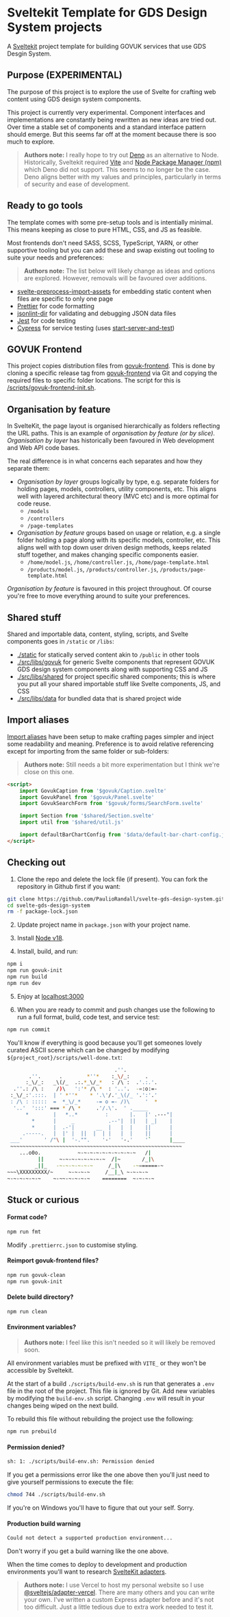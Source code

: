# Sveltekit Template for GDS Design System projects

A [Sveltekit](https://kit.svelte.dev/) project template for building GOVUK services that use GDS Desgin System.

## Purpose (EXPERIMENTAL)

The purpose of this project is to explore the use of Svelte for crafting web content using GDS design system components.

This project is currently very experimental. Component interfaces and implementations are constantly being rewritten as new ideas are tried out. Over time a stable set of components and a standard interface pattern should emerge. But this seems far off at the moment because there is soo much to explore.

> **Authors note:** I really hope to try out [Deno](https://deno.land/) as an alternative to Node. Historically, Sveltekit required [Vite](https://vitejs.dev/) and [Node Package Manager (npm)](https://www.npmjs.com/) which Deno did not support. This seems to no longer be the case. Deno aligns better with my values and principles, particularly in terms of security and ease of development.

## Ready to go tools

The template comes with some pre-setup tools and is intentially minimal. This means keeping as close to pure HTML, CSS, and JS as feasible.

Most frontends don't need SASS, SCSS, TypeScript, YARN, or other supportive tooling but you can add these and swap existing out tooling to suite your needs and preferences:

> **Authors note:** The list below will likely change as ideas and options are explored. However, removals will be favoured over additions.

- [svelte-preprocess-import-assets](https://www.npmjs.com/package/svelte-preprocess-import-assets) for embedding static content when files are specific to only one page
- [Prettier](https://prettier.io/) for code formatting
- [jsonlint-dir](https://www.npmjs.com/package/jsonlint-dir) for validating and debugging JSON data files
- [Jest](https://jestjs.io/) for code testing
- [Cypress](https://www.cypress.io/) for service testing (uses [start-server-and-test](https://www.npmjs.com/package/start-server-and-test/v/1.11.7))

## GOVUK Frontend

This project copies distribution files from [govuk-frontend](https://github.com/alphagov/govuk-frontend). This is done by cloning a specific release tag from [govuk-frontend](https://github.com/alphagov/govuk-frontend) via Git and copying the required files to specific folder locations. The script for this is [/scripts/govuk-frontend-init.sh](/scripts/govuk-frontend-init.sh).

## Organisation by feature

In SvelteKit, the page layout is organised hierarchically as folders reflecting the URL paths. This is an example of _organisation by feature (or by slice)_. _Organisation by layer_ has historically been favoured in Web development and Web API code bases.

The real difference is in what concerns each separates and how they separate them:

- _Organisation by layer_ groups logically by type, e.g. separate folders for holding pages, models, controllers, utility components, etc. This aligns well with layered architectural theory (MVC etc) and is more optimal for code reuse.
  - `/models`
  - `/controllers`
  - `/page-templates`
- _Organisation by feature_ groups based on usage or relation, e.g. a single folder holding a page along with its specific models, controller, etc. This aligns well with top down user driven design methods, keeps related stuff together, and makes changing specific components easier.
  - `/home/model.js`, `/home/controller.js`, `/home/page-template.html`
  - `/products/model.js`, `/products/controller.js`, `/products/page-template.html`

_Organisation by feature_ is favoured in this project throughout. Of course you're free to move everything around to suite your preferences.

## Shared stuff

Shared and importable data, content, styling, scripts, and Svelte components goes in `/static` or `/libs`:

- [./static](/static) for statically served content akin to `/public` in other tools
- [./src/libs/govuk](./src/libs/govuk) for generic Svelte components that represent GOVUK GDS design system components along with supporting CSS and JS
- [./src/libs/shared](./src/libs/shared) for project specific shared components; this is where you put all your shared importable stuff like Svelte components, JS, and CSS
- [./src/libs/data](./src/libs/data) for bundled data that is shared project wide

## Import aliases

[Import aliases](/svelte.config.js) have been setup to make crafting pages simpler and inject some readability and meaning. Preference is to avoid relative referencing except for importing from the same folder or sub-folders:

> **Authors note:** Still needs a bit more experimentation but I think we're close on this one.

```html
<script>
	import GovukCaption from '$govuk/Caption.svelte'
	import GovukPanel from '$govuk/Panel.svelte'
	import GovukSearchForm from '$govuk/forms/SearchForm.svelte'

	import Section from '$shared/Section.svelte'
	import util from '$shared/util.js'

	import defaultBarChartConfig from '$data/default-bar-chart-config.json'
</script>
```

## Checking out

1. Clone the repo and delete the lock file (if present). You can fork the repository in Github first if you want:

```bash
git clone https://github.com/PaulioRandall/svelte-gds-design-system.git
cd svelte-gds-design-system
rm -f package-lock.json
```

2. Update project name in `package.json` with your project name.

3. Install [Node v18](https://nodejs.org/en/download/).

4. Install, build, and run:

```bash
npm i
npm run govuk-init
npm run build
npm run dev
```

5. Enjoy at [localhost:3000](http://localhost:3000)

6. When you are ready to commit and push changes use the following to run a full format, build, code test, and service test:

```bash
npm run commit
```

You'll know if everything is good because you'll get someones lovely curated ASCII scene which can be changed by modifying `${project_root}/scripts/well-done.txt`:

```bash
                                   .''.
       .''.      .        *''*    :_\/_:     .
      :_\/_:   _\(/_  .:.*_\/_*   : /\ :  .'.:.'.
  .''.: /\ :    /)\   ':'* /\ *  : '..'.  -=:o:=-
 :_\/_:'.:::.  | ' *''*    * '.\'/.'_\(/_ '.':'.'
 : /\ : :::::  =  *_\/_*     -= o =- /)\     '  *
  '..'  ':::' === * /\ *     .'/.\'.  ' ._____
      *        |   *..*         :       |.   |' .---"|
        *      |     _           .--'|  ||   | _|    |
        *      |  .-'|       __  |   |  |    ||      |
     .-----.   |  |' |  ||  |  | |   |  |    ||      |
 ___'       ' /"\ |  '-."".    '-'   '-.'    '`      |____
 ~~~~~~~~~~~~~~~~~~~~~~~~~~~~~~~~~~~~~~~~~~~~~~~~~~~~~~~~
    ...o0o.            ~-~-~-~-~-~-~-~-~-~   /|
          ||     ~-~-~-~-~-~-~-~  /|~       /_|\
         _||_   -~-~-~-~-~-~     /_|\    -~======-~
~~~\XXXXXXXXX/~     ~-~-~-~     /__|_\ ~-~-~-~
~-~-~-~-~-~    ~-~~-~-~-~-~    ========  ~-~-~-~

```

## Stuck or curious

#### Format code?

```bash
npm run fmt
```

Modify `.prettierrc.json` to customise styling.

#### Reimport govuk-frontend files?

```bash
npm run govuk-clean
npm run govuk-init
```

#### Delete build directory?

```bash
npm run clean
```

#### Environment variables?

> **Authors note:** I feel like this isn't needed so it will likely be removed soon.

All environment variables must be prefixed with `VITE_` or they won't be accessible by Sveltekit.

At the start of a build `./scripts/build-env.sh` is run that generates a `.env` file in the root of the project. This file is ignored by Git. Add new variables by modifying the `build-env.sh` script. Changing `.env` will result in your changes being wiped on the next build.

To rebuild this file without rebuilding the project use the following:

```bash
npm run prebuild
```

#### Permission denied?

```bash
sh: 1: ./scripts/build-env.sh: Permission denied
```

If you get a permissions error like the one above then you'll just need to give yourself permissions to execute the file:

```bash
chmod 744 ./scripts/build-env.sh
```

If you're on Windows you'll have to figure that out your self. Sorry.

#### Production build warning

```bash
Could not detect a supported production environment...
```

Don't worry if you get a build warning like the one above.

When the time comes to deploy to development and production environments you'll want to research [SvelteKit adapters](https://kit.svelte.dev/docs/adapters).

> **Authors note:** I use Vercel to host my personal website so I use [@sveltejs/adapter-vercel](https://www.npmjs.com/package/@sveltejs/adapter-vercel). There are many others and you can write your own. I've written a custom Express adapter before and it's not too difficult. Just a little tedious due to extra work needed to test it.

